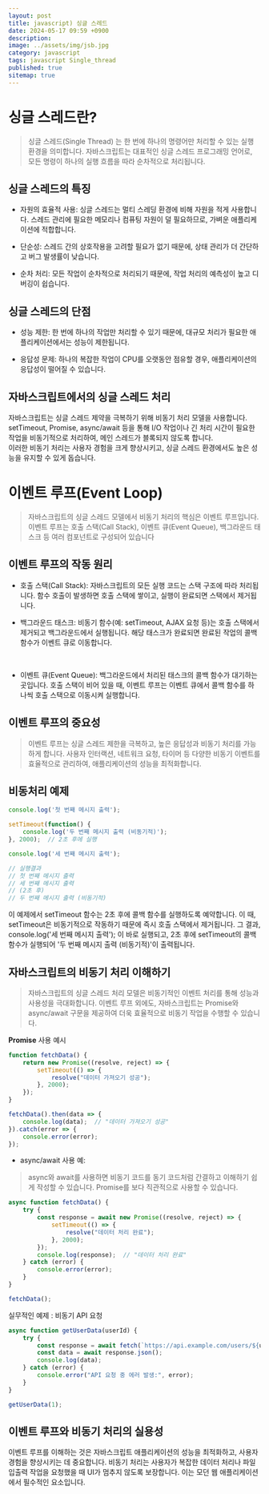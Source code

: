 ```yaml
---
layout: post
title: javascript) 싱글 스레드
date: 2024-05-17 09:59 +0900
description: 
image: ../assets/img/jsb.jpg
category: javascript
tags: javascript Single_thread
published: true
sitemap: true
---
```


# 싱글 스레드란?
> 싱글 스레드(Single Thread) 는 한 번에 하나의 명령어만 처리할 수 있는 실행 환경을 의미합니다. 자바스크립트는 대표적인 싱글 스레드 프로그래밍 언어로, 모든 명령이 하나의 실행 흐름을 따라 순차적으로 처리됩니다.

## 싱글 스레드의 특징

- 자원의 효율적 사용: 싱글 스레드는 멀티 스레딩 환경에 비해 자원을 적게 사용합니다. 스레드 관리에 필요한 메모리나 컴퓨팅 자원이 덜 필요하므로, 가벼운 애플리케이션에 적합합니다. <br>

- 단순성: 스레드 간의 상호작용을 고려할 필요가 없기 때문에, 상태 관리가 더 간단하고 버그 발생률이 낮습니다. <br>

- 순차 처리: 모든 작업이 순차적으로 처리되기 때문에, 작업 처리의 예측성이 높고 디버깅이 쉽습니다. <br>

## 싱글 스레드의 단점

- 성능 제한: 한 번에 하나의 작업만 처리할 수 있기 때문에, 대규모 처리가 필요한 애플리케이션에서는 성능이 제한됩니다. <br>

- 응답성 문제: 하나의 복잡한 작업이 CPU를 오랫동안 점유할 경우, 애플리케이션의 응답성이 떨어질 수 있습니다. <br>

## 자바스크립트에서의 싱글 스레드 처리 

자바스크립트는 싱글 스레드 제약을 극복하기 위해 비동기 처리 모델을 사용합니다. setTimeout, Promise, async/await 등을 통해 I/O 작업이나 긴 처리 시간이 필요한 작업을 비동기적으로 처리하여, 메인 스레드가 블록되지 않도록 합니다.
<br>
이러한 비동기 처리는 사용자 경험을 크게 향상시키고, 싱글 스레드 환경에서도 높은 성능을 유지할 수 있게 돕습니다. <br>

# 이벤트 루프(Event Loop)
> 자바스크립트의 싱글 스레드 모델에서 비동기 처리의 핵심은 이벤트 루프입니다. 이벤트 루프는 호출 스택(Call Stack), 이벤트 큐(Event Queue), 백그라운드 태스크 등 여러 컴포넌트로 구성되어 있습니다

## 이벤트 루프의 작동 원리 

- 호출 스택(Call Stack): 자바스크립트의 모든 실행 코드는 스택 구조에 따라 처리됩니다. 함수 호출이 발생하면 호출 스택에 쌓이고, 실행이 완료되면 스택에서 제거됩니다. <br>

- 백그라운드 태스크: 비동기 함수(예: setTimeout, AJAX 요청 등)는 호출 스택에서 제거되고 백그라운드에서 실행됩니다. 해당 태스크가 완료되면 완료된 작업의 콜백 함수가 이벤트 큐로 이동합니다.
<br>

- 이벤트 큐(Event Queue): 백그라운드에서 처리된 태스크의 콜백 함수가 대기하는 곳입니다. 호출 스택이 비어 있을 때, 이벤트 루프는 이벤트 큐에서 콜백 함수를 하나씩 호출 스택으로 이동시켜 실행합니다. <br>

## 이벤트 루프의 중요성
>이벤트 루프는 싱글 스레드 제한을 극복하고, 높은 응답성과 비동기 처리를 가능하게 합니다. 사용자 인터랙션, 네트워크 요청, 타이머 등 다양한 비동기 이벤트를 효율적으로 관리하여, 애플리케이션의 성능을 최적화합니다.

## 비동처리 예제 

````javascript
console.log('첫 번째 메시지 출력');

setTimeout(function() {
    console.log('두 번째 메시지 출력 (비동기적)');
}, 2000);  // 2초 후에 실행

console.log('세 번째 메시지 출력');

// 실행결과
// 첫 번째 메시지 출력
// 세 번째 메시지 출력
// (2초 후)
// 두 번째 메시지 출력 (비동기적)

````
이 예제에서 setTimeout 함수는 2초 후에 콜백 함수를 실행하도록 예약합니다. 이 때, setTimeout은 비동기적으로 작동하기 때문에 즉시 호출 스택에서 제거됩니다. 그 결과, console.log('세 번째 메시지 출력'); 이 바로 실행되고, 2초 후에 setTimeout의 콜백 함수가 실행되어 '두 번째 메시지 출력 (비동기적)'이 출력됩니다. <br>


## 자바스크립트의 비동기 처리 이해하기 
>자바스크립트의 싱글 스레드 처리 모델은 비동기적인 이벤트 처리를 통해 성능과 사용성을 극대화합니다. 이벤트 루프 외에도, 자바스크립트는 Promise와 async/await 구문을 제공하여 더욱 효율적으로 비동기 작업을 수행할 수 있습니다.

**Promise** 사용 예시

````javascript
function fetchData() {
    return new Promise((resolve, reject) => {
        setTimeout(() => {
            resolve("데이터 가져오기 성공");
        }, 2000);
    });
}

fetchData().then(data => {
    console.log(data);  // "데이터 가져오기 성공"
}).catch(error => {
    console.error(error);
});

````

- async/await 사용 예:
> async와 await를 사용하면 비동기 코드를 동기 코드처럼 간결하고 이해하기 쉽게 작성할 수 있습니다. Promise를 보다 직관적으로 사용할 수 있습니다.

````javascript
async function fetchData() {
    try {
        const response = await new Promise((resolve, reject) => {
            setTimeout(() => {
                resolve("데이터 처리 완료");
            }, 2000);
        });
        console.log(response);  // "데이터 처리 완료"
    } catch (error) {
        console.error(error);
    }
}

fetchData();

````
실무적인 예제 : 비동기 API 요청

````javascript
async function getUserData(userId) {
    try {
        const response = await fetch(`https://api.example.com/users/${userId}`);
        const data = await response.json();
        console.log(data);
    } catch (error) {
        console.error("API 요청 중 에러 발생:", error);
    }
}

getUserData(1);

````

## 이벤트 루프와 비동기 처리의 실용성

이벤트 루프를 이해하는 것은 자바스크립트 애플리케이션의 성능을 최적화하고, 사용자 경험을 향상시키는 데 중요합니다. 비동기 처리는 사용자가 복잡한 데이터 처리나 파일 입출력 작업을 요청했을 때 UI가 멈추지 않도록 보장합니다. 이는 모던 웹 애플리케이션에서 필수적인 요소입니다.